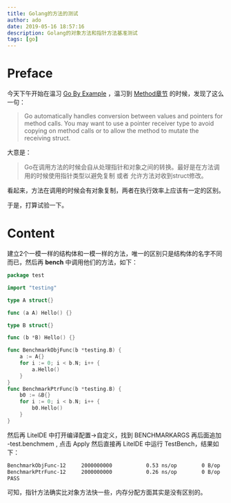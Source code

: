 ```yaml
---
title: Golang的方法的测试
author: ado
date: 2019-05-16 18:57:16
description: Golang的对象方法和指针方法基准测试
tags: [go]
---
```


# Preface

今天下午开始在温习 [Go By Example](https://gobyexample.com/) ，温习到  [Method章节](https://gobyexample.com/methods) 的时候，发现了这么一句：

> Go automatically handles conversion between values and pointers for method calls. You may want to use a pointer receiver type to avoid copying on method calls or to allow the method to mutate the receiving struct.

大意是：

> Go在调用方法的时候会自从处理指针和对象之间的转换。最好是在方法调用的时候使用指针类型以避免复制 或者 允许方法对收到struct修改。

看起来，方法在调用的时候会有对象复制，两者在执行效率上应该有一定的区别。

于是，打算试验一下。

# Content

建立2个一模一样的结构体和一模一样的方法，唯一的区别只是结构体的名字不同而已，然后再 **bench** 中调用他们的方法，如下：

```go
package test

import "testing"

type A struct{}

func (a A) Hello() {}

type B struct{}

func (b *B) Hello() {}

func BenchmarkObjFunc(b *testing.B) {
	a := A{}
	for i := 0; i < b.N; i++ {
		a.Hello()
	}
}
func BenchmarkPtrFunc(b *testing.B) {
	b0 := &B{}
	for i := 0; i < b.N; i++ {
		b0.Hello()
	}
}

```

然后再 LiteIDE 中打开编译配置->自定义，找到 BENCHMARKARGS 再后面追加 -test.benchmem , 点击 Apply 然后直接再 LiteIDE 中运行 TestBench，结果如下：

```sh
BenchmarkObjFunc-12    	2000000000	         0.53 ns/op	       0 B/op	       0 allocs/op
BenchmarkPtrFunc-12    	2000000000	         0.26 ns/op	       0 B/op	       0 allocs/op
PASS
```

可知，指针方法确实比对象方法快一些，内存分配方面其实是没有区别的。